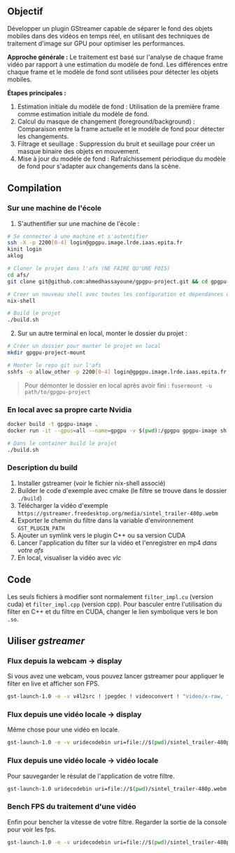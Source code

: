 ## Objectif

Développer un plugin GStreamer capable de séparer le fond des objets mobiles dans des vidéos en temps réel, en utilisant des techniques de traitement d'image sur GPU pour optimiser les performances.

**Approche générale :**
Le traitement est basé sur l'analyse de chaque frame vidéo par rapport à une estimation du modèle de fond.
Les différences entre chaque frame et le modèle de fond sont utilisées pour détecter les objets mobiles.

**Étapes principales :**

1. Estimation initiale du modèle de fond : Utilisation de la première frame comme estimation initiale du modèle de fond.
2. Calcul du masque de changement (foreground/background) : Comparaison entre la frame actuelle et le modèle de fond pour détecter les changements.
3. Filtrage et seuillage : Suppression du bruit et seuillage pour créer un masque binaire des objets en mouvement.
4. Mise à jour du modèle de fond : Rafraîchissement périodique du modèle de fond pour s'adapter aux changements dans la scène.

## Compilation

### Sur une machine de l'école

1. S'authentifier sur une machine de l'école :

```sh
# Se connecter à une machine et s'autentifier
ssh -X -p 2200[0-4] login@gpgpu.image.lrde.iaas.epita.fr
kinit login
aklog

# Cloner le projet dans l'afs (NE FAIRE QU'UNE FOIS)
cd afs/
git clone git@github.com:ahmedhassayoune/gpgpu-project.git && cd gpgpu-project

# Creer un nouveau shell avec toutes les configuration et dépendances du projet
nix-shell

# Build le projet
./build.sh
```

2. Sur un autre terminal en local, monter le dossier du projet :

```sh
# Créer un dossier pour monter le projet en local
mkdir gpgpu-project-mount

# Monter le repo git sur l'afs
sshfs -o allow_other -p 2200[0-4] login@gpgpu.image.lrde.iaas.epita.fr:/path/to/afs/gpgpu-project gpgpu-project-mount
```

> Pour démonter le dossier en local après avoir fini :
> `fusermount -u path/to/gpgpu-project`

### En local avec sa propre carte Nvidia

```sh
docker build -t gpgpu-image .
docker run -it --gpus=all --name=gpgpu -v $(pwd):/gpgpu gpgpu-image sh

# Dans le container build le projet
./build.sh
```

### Description du build

1. Installer gstreamer (voir le fichier nix-shell associé)
2. Builder le code d'exemple avec cmake (le filtre se trouve dans le dossier `./build`)
3. Télécharger la vidéo d'exemple `https://gstreamer.freedesktop.org/media/sintel_trailer-480p.webm`
4. Exporter le chemin du filtre dans la variable d'environnement `GST_PLUGIN_PATH`
5. Ajouter un symlink vers le plugin C++ ou sa version CUDA
6. Lancer l'application du filter sur la vidéo et l'enregistrer en mp4 _dans votre afs_
7. En local, visualiser la vidéo avec _vlc_

## Code

Les seuls fichiers à modifier sont normalement `filter_impl.cu` (version cuda) et `filter_impl.cpp` (version cpp). Pour basculer entre l'utilisation du filter en C++ et du filtre en CUDA, changer le lien symbolique vers le bon `.so`.

## Uiliser _gstreamer_

### Flux depuis la webcam -> display

Si vous avez une webcam, vous pouvez lancer gstreamer pour appliquer le filter en live et afficher son FPS.

```sh
gst-launch-1.0 -e -v v4l2src ! jpegdec ! videoconvert ! "video/x-raw, format=(string)RGB" ! cudafilter ! videoconvert ! fpsdisplaysink
```

### Flux depuis une vidéo locale -> display

Même chose pour une vidéo en locale.

```sh
gst-launch-1.0 -e -v uridecodebin uri=file://$(pwd)/sintel_trailer-480p.webm !  videoconvert ! "video/x-raw, format=(string)RGB" ! cudafilter ! videoconvert ! fpsdisplaysink
```

### Flux depuis une vidéo locale -> vidéo locale

Pour sauvegarder le résulat de l'application de votre filtre.

```sh
gst-launch-1.0 uridecodebin uri=file://$(pwd)/sintel_trailer-480p.webm ! videoconvert ! "video/x-raw, format=(string)RGB" ! cudafilter ! videoconvert ! video/x-raw, format=I420 ! x264enc ! mp4mux ! filesink location=video.mp4
```

### Bench FPS du traitement d'une vidéo

Enfin pour bencher la vitesse de votre filtre. Regarder la sortie de la console pour voir les fps.

```sh
gst-launch-1.0 -e -v uridecodebin uri=file://$(pwd)/sintel_trailer-480p.webm !  videoconvert ! "video/x-raw, format=(string)RGB" ! cudafilter ! videoconvert ! fpsdisplaysink video-sink=fakesink sync=false
```

